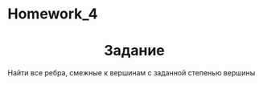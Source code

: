 # Homework_4
<h1 align="center">Задание</h1>
Найти все ребра, смежные к вершинам с заданной степенью вершины